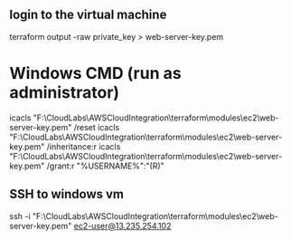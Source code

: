 ## login to the virtual machine

terraform output -raw private_key > web-server-key.pem

# Windows CMD (run as administrator)
icacls "F:\CloudLabs\AWSCloudIntegration\terraform\modules\ec2\web-server-key.pem" /reset
icacls "F:\CloudLabs\AWSCloudIntegration\terraform\modules\ec2\web-server-key.pem" /inheritance:r
icacls "F:\CloudLabs\AWSCloudIntegration\terraform\modules\ec2\web-server-key.pem" /grant:r "%USERNAME%":"(R)"

## SSH to windows vm
ssh -i "F:\CloudLabs\AWSCloudIntegration\terraform\modules\ec2\web-server-key.pem" ec2-user@13.235.254.102